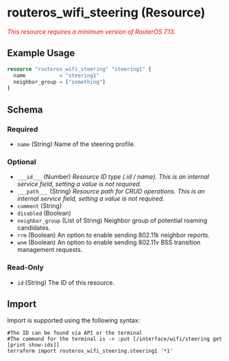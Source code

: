 # routeros_wifi_steering (Resource)
*<span style="color:red">This resource requires a minimum version of RouterOS 7.13.</span>*

## Example Usage
```terraform
resource "routeros_wifi_steering" "steering1" {
  name           = "steering1"
  neighbor_group = ["something"]
}
```

<!-- schema generated by tfplugindocs -->
## Schema

### Required

- `name` (String) Name of the steering profile.

### Optional

- `___id___` (Number) <em>Resource ID type (.id / name). This is an internal service field, setting a value is not required.</em>
- `___path___` (String) <em>Resource path for CRUD operations. This is an internal service field, setting a value is not required.</em>
- `comment` (String)
- `disabled` (Boolean)
- `neighbor_group` (List of String) Neighbor group of potential roaming candidates.
- `rrm` (Boolean) An option to enable sending 802.11k neighbor reports.
- `wnm` (Boolean) An option to enable sending 802.11v BSS transition management requests.

### Read-Only

- `id` (String) The ID of this resource.

## Import
Import is supported using the following syntax:
```shell
#The ID can be found via API or the terminal
#The command for the terminal is -> :put [/interface/wifi/steering get [print show-ids]]
terraform import routeros_wifi_steering.steering1 '*1'
```
